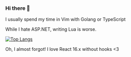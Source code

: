 ### Hi there 👋
I usually spend my time in Vim with Golang or TypeScript

While I hate ASP.NET, writing Lua is worse. 

[![Top Langs](https://github-readme-stats.vercel.app/api/top-langs/?username=itschip&layout=compact&langs_count=10)](https://github.com/anuraghazra/github-readme-stats)

Oh, I almost forgot! I love React 16.x without hooks <3

